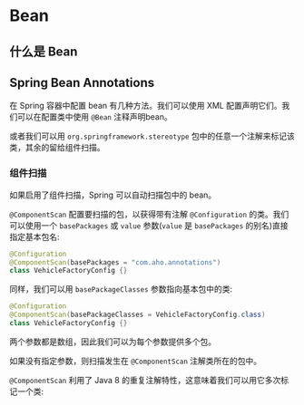 # Bean

## 什么是 Bean

## Spring Bean Annotations

在 Spring 容器中配置 bean 有几种方法。我们可以使用 XML 配置声明它们。我们可以在配置类中使用 `@Bean` 注释声明bean。

或者我们可以用 `org.springframework.stereotype`  包中的任意一个注解来标记该类，其余的留给组件扫描。

### 组件扫描

如果启用了组件扫描，Spring 可以自动扫描包中的 bean。

`@ComponentScan` 配置要扫描的包，以获得带有注解 `@Configuration` 的类。我们可以使用一个 `basePackages` 或 `value` 参数\(`value` 是 `basePackages` 的别名\)直接指定基本包名:

```java
@Configuration
@ComponentScan(basePackages = "com.aho.annotations")
class VehicleFactoryConfig {}
```

同样，我们可以用 `basePackageClasses`  参数指向基本包中的类:

```java
@Configuration
@ComponentScan(basePackageClasses = VehicleFactoryConfig.class)
class VehicleFactoryConfig {}
```

两个参数都是数组，因此我们可以为每个参数提供多个包。

如果没有指定参数，则扫描发生在 `@ComponentScan` 注解类所在的包中。

`@ComponentScan` 利用了 Java 8 的重复注解特性，这意味着我们可以用它多次标记一个类:

